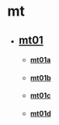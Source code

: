 # mt

* ## [mt01](mt01.md)
    * #### [mt01a](mt01/mt01a.md)
    * #### [mt01b](mt01/mt01b.md)
    * #### [mt01c](mt01/mt01c.md)
    * #### [mt01d](mt01/mt01d.md)
